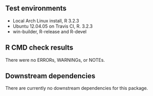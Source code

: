 ## Test environments

* Local Arch Linux install, R 3.2.3
* Ubuntu 12.04.05 on Travis CI, R. 3.2.3
* win-builder, R-release and R-devel


## R CMD check results

There were no ERRORs, WARNINGs, or NOTEs.


## Downstream dependencies

There are currently no downstream dependencies for this package.
